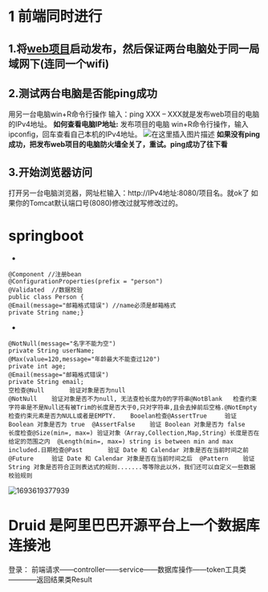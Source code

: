 # 1 前端同时进行



## 1.将[web项目](https://so.csdn.net/so/search?q=web项目&spm=1001.2101.3001.7020)启动发布，然后保证两台电脑处于同一局域网下(连同一个wifi)

## 2.测试两台电脑是否能ping成功

用另一台电脑win+R命令行操作
输入：ping XXX – XXX就是发布web项目的电脑的IPv4地址。
**如何查看电脑IP地址:**
发布项目的电脑 win+R命令行操作，输入ipconfig，回车查看自己本机的IPv4地址。
![在这里插入图片描述](https://img-blog.csdnimg.cn/c12d158d0d8e497b86de28c94bf22c1f.png?x-oss-process=image/watermark,type_ZHJvaWRzYW5zZmFsbGJhY2s,shadow_50,text_Q1NETiBAWlBKNjk2OQ==,size_20,color_FFFFFF,t_70,g_se,x_16)
**如果没有ping成功，把发布web项目的电脑防火墙全关了，重试。ping成功了往下看**

## 3.开始浏览器访问

打开另一台电脑浏览器，网址栏输入：http://IPv4地址:8080/项目名。就ok了
如果你的Tomcat默认端口号(8080)修改过就写修改过的。



# springboot

- 

```
@Component //注册bean
@ConfigurationProperties(prefix = "person")
@Validated  //数据校验
public class Person {    
@Email(message="邮箱格式错误") //name必须是邮箱格式    
private String name;}
```

- 

```
@NotNull(message="名字不能为空")
private String userName;
@Max(value=120,message="年龄最大不能查过120")
private int age;
@Email(message="邮箱格式错误")
private String email;
空检查@Null       验证对象是否为null
@NotNull    验证对象是否不为null, 无法查检长度为0的字符串@NotBlank   检查约束字符串是不是Null还有被Trim的长度是否大于0,只对字符串,且会去掉前后空格.@NotEmpty   检查约束元素是否为NULL或者是EMPTY.    Booelan检查@AssertTrue     验证 Boolean 对象是否为 true  @AssertFalse    验证 Boolean 对象是否为 false      长度检查@Size(min=, max=) 验证对象（Array,Collection,Map,String）长度是否在给定的范围之内  @Length(min=, max=) string is between min and max included.日期检查@Past       验证 Date 和 Calendar 对象是否在当前时间之前  @Future     验证 Date 和 Calendar 对象是否在当前时间之后  @Pattern    验证 String 对象是否符合正则表达式的规则.......等等除此以外，我们还可以自定义一些数据校验规则
```

![1693619377939](C:\Users\z_302519\AppData\Roaming\Typora\typora-user-images\1693619377939.png)

#  Druid 是阿里巴巴开源平台上一个数据库连接池 









登录： 前端请求——controller——service——数据库操作——token工具类————返回结果类Result